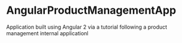 # AngularProductManagementApp
Application built using Angular 2 via a tutorial following a product management internal applicationl
